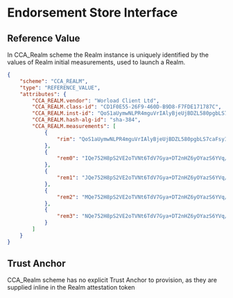 # Endorsement Store Interface

## Reference Value

In CCA_Realm scheme the Realm instance is uniquely identified by the values of Realm initial measurements,
used to launch a Realm.

```json
{
    "scheme": "CCA_REALM",
    "type": "REFERENCE_VALUE",
    "attributes": {
        "CCA_REALM.vendor": "Worload Client Ltd",
        "CCA_REALM.class-id": "CD1F0E55-26F9-460D-B9D8-F7FDE171787C",
        "CCA_REALM.inst-id": "QoS1aUymwNLPR4mguVrIAlyBjeUjBDZL580pgbLS7caFsyInfsJYGZYkE9jJssH1",
        "CCA_REALM.hash-alg-id": "sha-384",
        "CCA_REALM.measurements": [
            {
                "rim": "QoS1aUymwNLPR4mguVrIAlyBjeUjBDZL580pgbLS7caFsyInfsJYGZYkE9jJssH1"
            },
            {
                "rem0": "IQe752H8pS2VE2oTVNt6TdV7Gya+DT2nHZ6yOYazS6YVq/ZRTPNeWp6lWgMtBop4"
            },
            {
                "rem1": "JQe752H8pS2VE2oTVNt6TdV7Gya+DT2nHZ6yOYazS6YVq/ZRTPNeWp6lWgMtBop4"
            },
            {
                "rem2": "MQe752H8pS2VE2oTVNt6TdV7Gya+DT2nHZ6yOYazS6YVq/ZRTPNeWp6lWgMtBop4"
            },
            {
                "rem3": "NQe752H8pS2VE2oTVNt6TdV7Gya+DT2nHZ6yOYazS6YVq/ZRTPNeWp6lWgMtBop4"
            }
        ]
    }
}
```

## Trust Anchor

CCA_Realm scheme has no explicit Trust Anchor to provision, as they are supplied inline in the Realm attestation token